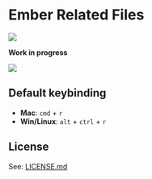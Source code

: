 # Ember Related Files

[
  ![](https://travis-ci.org/josa42/vscode-ember-related-files.svg?branch=master)
](https://travis-ci.org/josa42/vscode-ember-related-files)

**Work in progress**

![](https://rawgithub.com/josa42/vscode-ember-related-files/master/docs/assets/screenrecording.gif)

## Default keybinding

- **Mac**: <kbd>`cmd`</kbd> + <kbd>`r`</kbd>
- **Win/Linux**: <kbd>`alt`</kbd> + <kbd>`ctrl`</kbd> + <kbd>`r`</kbd>

## License

See: [LICENSE.md](https://github.com/josa42/vscode-markdown-table-formatter/blob/master/LICENSE.md)
